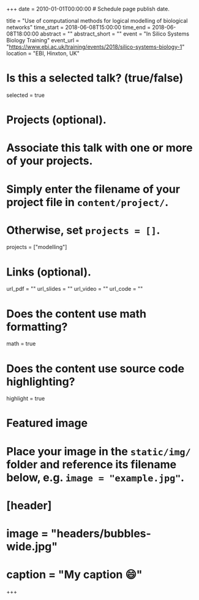 +++
date = 2010-01-01T00:00:00  # Schedule page publish date.

title = "Use of computational methods for logical modelling of biological networks"
time_start = 2018-06-08T15:00:00
time_end = 2018-06-08T18:00:00
abstract = ""
abstract_short = ""
event = "In Silico Systems Biology Training"
event_url = "https://www.ebi.ac.uk/training/events/2018/silico-systems-biology-1"
location = "EBI, Hinxton, UK"

# Is this a selected talk? (true/false)
selected = true

# Projects (optional).
#   Associate this talk with one or more of your projects.
#   Simply enter the filename of your project file in `content/project/`.
#   Otherwise, set `projects = []`.
projects = ["modelling"]

# Links (optional).
url_pdf = ""
url_slides = ""
url_video = ""
url_code = ""

# Does the content use math formatting?
math = true

# Does the content use source code highlighting?
highlight = true

# Featured image
# Place your image in the `static/img/` folder and reference its filename below, e.g. `image = "example.jpg"`.
# [header]
# image = "headers/bubbles-wide.jpg"
# caption = "My caption :smile:"

+++
